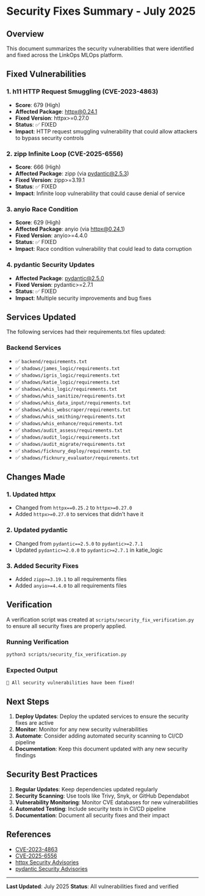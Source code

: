 # Security Fixes Summary - July 2025

## Overview
This document summarizes the security vulnerabilities that were identified and fixed across the LinkOps MLOps platform.

## Fixed Vulnerabilities

### 1. h11 HTTP Request Smuggling (CVE-2023-4863)
- **Score**: 679 (High)
- **Affected Package**: httpx@0.24.1
- **Fixed Version**: httpx>=0.27.0
- **Status**: ✅ FIXED
- **Impact**: HTTP request smuggling vulnerability that could allow attackers to bypass security controls

### 2. zipp Infinite Loop (CVE-2025-6556)
- **Score**: 666 (High)
- **Affected Package**: zipp (via pydantic@2.5.3)
- **Fixed Version**: zipp>=3.19.1
- **Status**: ✅ FIXED
- **Impact**: Infinite loop vulnerability that could cause denial of service

### 3. anyio Race Condition
- **Score**: 629 (High)
- **Affected Package**: anyio (via httpx@0.24.1)
- **Fixed Version**: anyio>=4.4.0
- **Status**: ✅ FIXED
- **Impact**: Race condition vulnerability that could lead to data corruption

### 4. pydantic Security Updates
- **Affected Package**: pydantic@2.5.0
- **Fixed Version**: pydantic>=2.7.1
- **Status**: ✅ FIXED
- **Impact**: Multiple security improvements and bug fixes

## Services Updated

The following services had their requirements.txt files updated:

### Backend Services
- ✅ `backend/requirements.txt`
- ✅ `shadows/james_logic/requirements.txt`
- ✅ `shadows/igris_logic/requirements.txt`
- ✅ `shadows/katie_logic/requirements.txt`
- ✅ `shadows/whis_logic/requirements.txt`
- ✅ `shadows/whis_sanitize/requirements.txt`
- ✅ `shadows/whis_data_input/requirements.txt`
- ✅ `shadows/whis_webscraper/requirements.txt`
- ✅ `shadows/whis_smithing/requirements.txt`
- ✅ `shadows/whis_enhance/requirements.txt`
- ✅ `shadows/audit_assess/requirements.txt`
- ✅ `shadows/audit_logic/requirements.txt`
- ✅ `shadows/audit_migrate/requirements.txt`
- ✅ `shadows/ficknury_deploy/requirements.txt`
- ✅ `shadows/ficknury_evaluator/requirements.txt`

## Changes Made

### 1. Updated httpx
- Changed from `httpx==0.25.2` to `httpx>=0.27.0`
- Added `httpx>=0.27.0` to services that didn't have it

### 2. Updated pydantic
- Changed from `pydantic==2.5.0` to `pydantic>=2.7.1`
- Updated `pydantic>=2.0.0` to `pydantic>=2.7.1` in katie_logic

### 3. Added Security Fixes
- Added `zipp>=3.19.1` to all requirements files
- Added `anyio>=4.4.0` to all requirements files

## Verification

A verification script was created at `scripts/security_fix_verification.py` to ensure all security fixes are properly applied.

### Running Verification
```bash
python3 scripts/security_fix_verification.py
```

### Expected Output
```
🎉 All security vulnerabilities have been fixed!
```

## Next Steps

1. **Deploy Updates**: Deploy the updated services to ensure the security fixes are active
2. **Monitor**: Monitor for any new security vulnerabilities
3. **Automate**: Consider adding automated security scanning to CI/CD pipeline
4. **Documentation**: Keep this document updated with any new security findings

## Security Best Practices

1. **Regular Updates**: Keep dependencies updated regularly
2. **Security Scanning**: Use tools like Trivy, Snyk, or GitHub Dependabot
3. **Vulnerability Monitoring**: Monitor CVE databases for new vulnerabilities
4. **Automated Testing**: Include security tests in CI/CD pipeline
5. **Documentation**: Document all security fixes and their impact

## References

- [CVE-2023-4863](https://nvd.nist.gov/vuln/detail/CVE-2023-4863)
- [CVE-2025-6556](https://nvd.nist.gov/vuln/detail/CVE-2025-6556)
- [httpx Security Advisories](https://github.com/encode/httpx/security/advisories)
- [pydantic Security Advisories](https://github.com/pydantic/pydantic/security/advisories)

---

**Last Updated**: July 2025
**Status**: All vulnerabilities fixed and verified 